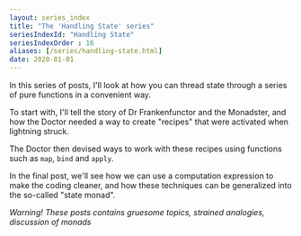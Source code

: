 ```yaml
---
layout: series_index
title: "The 'Handling State' series"
seriesIndexId: "Handling State"
seriesIndexOrder : 16
aliases: [/series/handling-state.html]
date: 2020-01-01
---
```


In this series of posts, I'll look at how you can thread state through a series of pure functions in a convenient way.

To start with, I'll tell the story of Dr Frankenfunctor and the Monadster, and how the Doctor needed a way to create "recipes" that were activated when lightning struck.

The Doctor then devised ways to work with these recipes using functions such as `map`, `bind` and `apply`.

In the final post, we'll see how we can use a computation expression to make the coding cleaner, and how these techniques can be generalized into the so-called "state monad".

*Warning! These posts contains gruesome topics, strained analogies, discussion of monads*